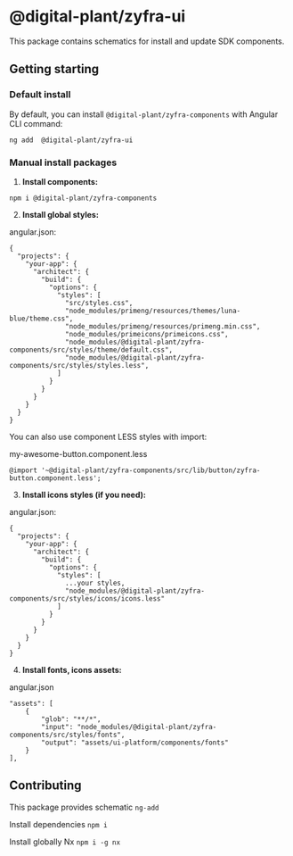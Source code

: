 # @digital-plant/zyfra-ui

This package contains schematics for install and update SDK components.

## Getting starting

### Default install

By default, you can install `@digital-plant/zyfra-components` with Angular CLI command:

```
ng add  @digital-plant/zyfra-ui
```

### Manual install packages

1. **Install components:**

```
npm i @digital-plant/zyfra-components
```

2. **Install global styles:**

angular.json:
```
{
  "projects": {
    "your-app": {
      "architect": {
        "build": {
          "options": {
            "styles": [
              "src/styles.css",
              "node_modules/primeng/resources/themes/luna-blue/theme.css",
              "node_modules/primeng/resources/primeng.min.css",
              "node_modules/primeicons/primeicons.css",
              "node_modules/@digital-plant/zyfra-components/src/styles/theme/default.css",
              "node_modules/@digital-plant/zyfra-components/src/styles/styles.less",
            ]
          }
        }
      }
    }
  }
}
```
You can also use component LESS styles with import:

my-awesome-button.component.less
```
@import '~@digital-plant/zyfra-components/src/lib/button/zyfra-button.component.less';
```

3. **Install icons styles (if you need):**

angular.json:
```
{
  "projects": {
    "your-app": {
      "architect": {
        "build": {
          "options": {
            "styles": [
              ...your styles,
              "node_modules/@digital-plant/zyfra-components/src/styles/icons/icons.less"
            ]
          }
        }
      }
    }
  }
}
```

4. **Install fonts, icons assets:**

angular.json
```
"assets": [
    {
        "glob": "**/*",
        "input": "node_modules/@digital-plant/zyfra-components/src/styles/fonts",
        "output": "assets/ui-platform/components/fonts"
    }
],
```


## Contributing

This package provides schematic `ng-add`

Install dependencies `npm i`

Install globally Nx `npm i -g nx`
